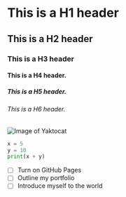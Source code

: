# This is a H1 header
## This is a H2 header
### This is a H3 header
#### This is a H4 header.
##### This is a H5 header.
###### This is a H6 header.
![Image of Yaktocat](https://octodex.github.com/images/yaktocat.png)
``` python
x = 5
y = 10
print(x + y)
```
- [ ] Turn on GitHub Pages
- [ ] Outline my portfolio
- [ ] Introduce myself to the world
